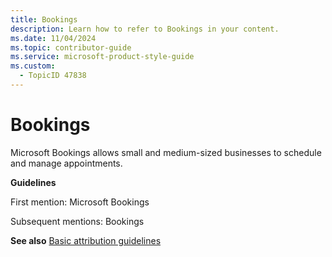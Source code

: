 ```yaml
---
title: Bookings
description: Learn how to refer to Bookings in your content.
ms.date: 11/04/2024
ms.topic: contributor-guide
ms.service: microsoft-product-style-guide
ms.custom:
  - TopicID 47838
---
```



# Bookings

Microsoft Bookings allows small and medium-sized businesses to schedule and manage appointments.

**Guidelines**

First mention: Microsoft Bookings

Subsequent mentions: Bookings

**See also** [Basic attribution guidelines](~\product-and-feature-names\basic-attribution-guidelines.md)  
